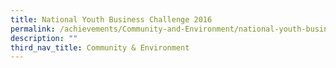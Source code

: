 ```yaml
---
title: National Youth Business Challenge 2016
permalink: /achievements/Community-and-Environment/national-youth-business-challenge-2016/
description: ""
third_nav_title: Community & Environment
---
```


